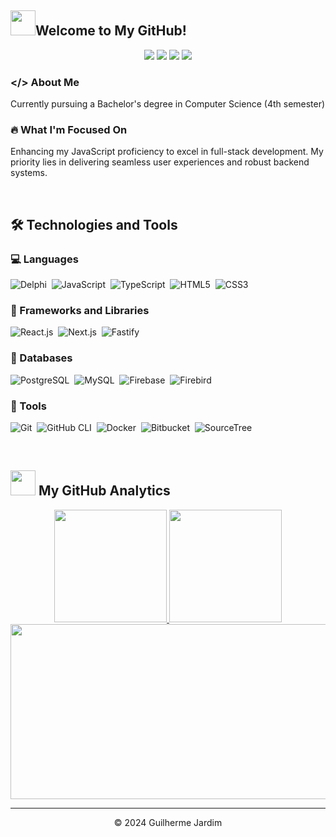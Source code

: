 ## <h2> <img src="https://raw.githubusercontent.com/nixin72/nixin72/master/wave.gif" width="40px" height="40px"></img>Welcome to My GitHub!</h2>

<div align="center">
  <a href="https://www.linkedin.com/in/guilherme-jardim-482ba0315/" target="_blank"><img src="https://img.shields.io/badge/-LinkedIn-%230077B5?style=for-the-badge&logo=linkedin&logoColor=white" target="_blank"></a> 
  <a href="mailto:guilhermejardimj@gmail.com"><img src="https://img.shields.io/badge/-Gmail-%23333?style=for-the-badge&logo=gmail&logoColor=white" target="_blank"></a>
  <a href="https://www.twitch.tv/thorakaldras" target="_blank"><img src="https://img.shields.io/badge/Twitch-9146FF?style=for-the-badge&logo=twitch&logoColor=white" target="_blank"></a>
  <a href="https://discord.gg/weA7EkRb" target="_blank"><img src="https://img.shields.io/badge/Discord-7289DA?style=for-the-badge&logo=discord&logoColor=white" target="_blank"></a> 
</div>

### </> About Me

Currently pursuing a Bachelor's degree in Computer Science (4th semester)  

### 🔥 What I'm Focused On
Enhancing my JavaScript proficiency to excel in full-stack development. My priority lies in delivering seamless user experiences and robust backend systems.

<br>

## 🛠 Technologies and Tools

### 💻 Languages

![Delphi](https://img.shields.io/badge/Delphi-%23B22222.svg?style=for-the-badge&logo=delphi&logoColor=white)&nbsp;
![JavaScript](https://img.shields.io/badge/JavaScript-%23323330.svg?style=for-the-badge&logo=javascript&logoColor=%23F7DF1E)&nbsp;
![TypeScript](https://img.shields.io/badge/typescript-%23007ACC.svg?style=for-the-badge&logo=typescript&logoColor=white)&nbsp;
![HTML5](https://img.shields.io/badge/html5-%23E34F26.svg?style=for-the-badge&logo=html5&logoColor=white)&nbsp;
![CSS3](https://img.shields.io/badge/css3-%231572B6.svg?style=for-the-badge&logo=css3&logoColor=white)&nbsp;

### 🧩 Frameworks and Libraries

![React.js](https://img.shields.io/badge/react.js-%2320232a.svg?style=for-the-badge&logo=react&logoColor=%2361DAFB)&nbsp;
![Next.js](https://img.shields.io/badge/Next.js-%2320232a.svg?style=for-the-badge&logo=next.js&logoColor=%2361DAFB)&nbsp;
![Fastify](https://img.shields.io/badge/fastify-%23000000.svg?style=for-the-badge&logo=fastify&logoColor=white)&nbsp;

### 💾 Databases

![PostgreSQL](https://img.shields.io/badge/postgresql-%23316192.svg?style=for-the-badge&logo=postgresql&logoColor=white)&nbsp;
![MySQL](https://img.shields.io/badge/mysql-%2300f.svg?style=for-the-badge&logo=mysql&logoColor=white)&nbsp;
![Firebase](https://img.shields.io/badge/firebase-%23039BE5.svg?style=for-the-badge&logo=firebase)&nbsp;
![Firebird](https://img.shields.io/badge/firebird-%23E0234E.svg?style=for-the-badge&logo=firebird&logoColor=white)&nbsp;
 
### 🧰 Tools

![Git](https://img.shields.io/badge/git-%23F05033.svg?style=for-the-badge&logo=git&logoColor=white)&nbsp;
![GitHub CLI](https://img.shields.io/badge/GitHub_CLI-%23181717.svg?style=for-the-badge&logo=github&logoColor=white)&nbsp;
![Docker](https://img.shields.io/badge/docker-%230db7ed.svg?style=for-the-badge&logo=docker&logoColor=white)&nbsp;
![Bitbucket](https://img.shields.io/badge/bitbucket-%230047B3.svg?style=for-the-badge&logo=bitbucket&logoColor=white)&nbsp;
![SourceTree](https://img.shields.io/badge/SourceTree-%23000D18.svg?style=for-the-badge&logo=sourcetree)&nbsp;

<br>  
      
### <h2> <img src="https://media0.giphy.com/media/cNZqrH5IzOG0xrlWks/giphy.gif?cid=ecf05e47map255q427en9uprqc1sb0unjq5k4fnqg5pmhhs4&rid=giphy.gif&ct=s" width="40px" height="40px"> My GitHub Analytics </h2> 
<div align="center">
  <a href="https://github.com/Guilherme-Jardim">
    <img height="180em" src="https://github-readme-stats.vercel.app/api?username=Guilherme-Jardim&cache_seconds=7200&layout=compact&title_color=ffab91&text_color=80cbc4&bg_color=263238&border_radius=10" />
    <img height="180em" src="https://github-readme-stats-eight-theta.vercel.app/api/top-langs/?username=Guilherme-Jardim&langs_count=8&layout=compact&hide=java&title_color=ffab91&text_color=80cbc4&bg_color=263238&border_radius=10" />
    <img height="280em" width="800em" src="https://fabianocouto-activity-graph.vercel.app/graph/?username=Guilherme-Jardim&theme=material&radius=10" />
  </a>
</div>

---
<div align="center">
  &copy; 2024 Guilherme Jardim
</div>

